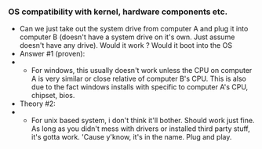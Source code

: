 ### OS compatibility with kernel, hardware components etc.
- Can we just take out the system drive from computer A and plug it into computer B (doesn't have a system drive on it's own. Just assume doesn't have any drive). Would it work ? Would it boot into the OS
- Answer #1 (proven): 
- - For windows, this usually doesn't work unless the CPU on computer A is very similar or close relative of computer B's CPU. This is also due to the fact windows installs with specific to computer A's CPU, chipset, bios.
- Theory #2: 
- - For unix based system, i don't think it'll bother. Should work just fine. As long as you didn't mess with drivers or installed third party stuff, it's gotta work. 'Cause y'know, it's in the name. Plug and play.
